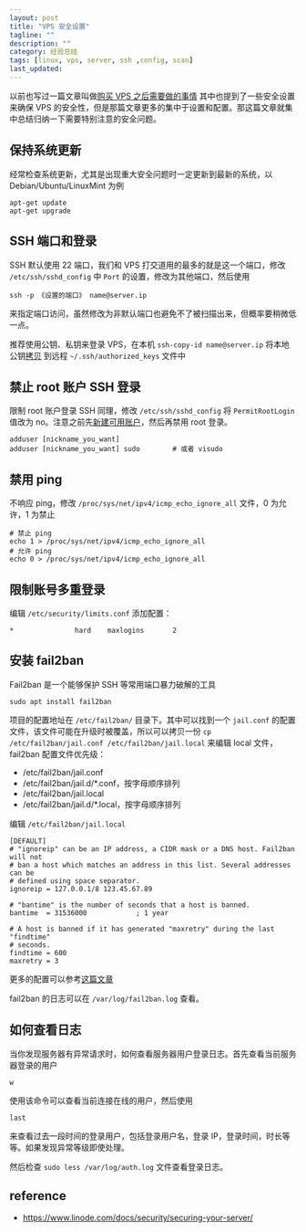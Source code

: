 ```yaml
---
layout: post
title: "VPS 安全设置"
tagline: ""
description: ""
category: 经验总结
tags: [linux, vps, server, ssh ,config, scan]
last_updated:
---
```


以前也写过一篇文章叫做[购买 VPS 之后需要做的事情](/post/2015/12/things-to-do-after-buying-vps.html) 其中也提到了一些安全设置来确保 VPS 的安全性，但是那篇文章更多的集中于设置和配置。那这篇文章就集中总结归纳一下需要特别注意的安全问题。

## 保持系统更新
经常检查系统更新，尤其是出现重大安全问题时一定更新到最新的系统，以 Debian/Ubuntu/LinuxMint 为例

    apt-get update
    apt-get upgrade

## SSH 端口和登录
SSH 默认使用 22 端口，我们和 VPS 打交道用的最多的就是这一个端口，修改 `/etc/ssh/sshd_config` 中 `Port` 的设置，修改为其他端口，然后使用

    ssh -p 《设置的端口》 name@server.ip

来指定端口访问，虽然修改为非默认端口也避免不了被扫描出来，但概率要稍微低一点。

推荐使用公钥、私钥来登录 VPS，在本机 `ssh-copy-id name@server.ip` 将本地公钥[拷贝](/post/2016/06/ssh-copy-id.html) 到远程 `~/.ssh/authorized_keys` 文件中

## 禁止 root 账户 SSH 登录
限制 root 账户登录 SSH 同理，修改 `/etc/ssh/sshd_config` 将 `PermitRootLogin` 值改为 no。注意之前先[新建可用账户](/post/2015/12/things-to-do-after-buying-vps.html)，然后再禁用 root 登录。

    adduser [nickname_you_want]
    adduser [nickname_you_want] sudo        # 或者 visudo

## 禁用 ping
不响应 ping，修改 `/proc/sys/net/ipv4/icmp_echo_ignore_all` 文件，0 为允许，1 为禁止

    # 禁止 ping
    echo 1 > /proc/sys/net/ipv4/icmp_echo_ignore_all
    # 允许 ping
    echo 0 > /proc/sys/net/ipv4/icmp_echo_ignore_all

## 限制账号多重登录
编辑 `/etc/security/limits.conf` 添加配置：

    *               hard    maxlogins       2

## 安装 fail2ban
Fail2ban 是一个能够保护 SSH 等常用端口暴力破解的工具

    sudo apt install fail2ban

项目的配置地址在 `/etc/fail2ban/` 目录下。其中可以找到一个 `jail.conf` 的配置文件，该文件可能在升级时被覆盖，所以可以拷贝一份 `cp /etc/fail2ban/jail.conf /etc/fail2ban/jail.local` 来编辑 local 文件，fail2ban 配置文件优先级：

- /etc/fail2ban/jail.conf
- /etc/fail2ban/jail.d/*.conf，按字母顺序排列
- /etc/fail2ban/jail.local
- /etc/fail2ban/jail.d/*.local，按字母顺序排列

编辑 `/etc/fail2ban/jail.local`

    [DEFAULT]
    # "ignoreip" can be an IP address, a CIDR mask or a DNS host. Fail2ban will not
    # ban a host which matches an address in this list. Several addresses can be
    # defined using space separator.
    ignoreip = 127.0.0.1/8 123.45.67.89

    # "bantime" is the number of seconds that a host is banned.
    bantime  = 31536000            ; 1 year

    # A host is banned if it has generated "maxretry" during the last "findtime"
    # seconds.
    findtime = 600
    maxretry = 3

更多的配置可以参考[这篇文章](https://linode.com/docs/security/using-fail2ban-for-security/)

fail2ban 的日志可以在 `/var/log/fail2ban.log` 查看。

## 如何查看日志
当你发现服务器有异常请求时，如何查看服务器用户登录日志。首先查看当前服务器登录的用户

    w

使用该命令可以查看当前连接在线的用户，然后使用

    last

来查看过去一段时间的登录用户，包括登录用户名，登录 IP，登录时间，时长等等。如果发现异常等级即使处理。

然后检查 `sudo less /var/log/auth.log` 文件查看登录日志。


## reference

- <https://www.linode.com/docs/security/securing-your-server/>
